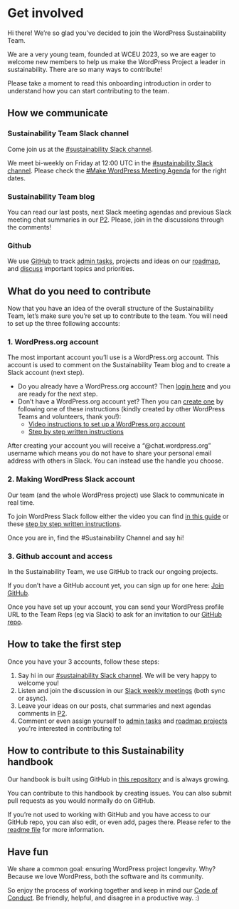 # Get involved

Hi there! We’re so glad you’ve decided to join the WordPress Sustainability Team.

We are a very young team, founded at WCEU 2023, so we are eager to welcome new members to help us make the WordPress Project a leader in sustainability. There are so many ways to contribute!

Please take a moment to read this onboarding introduction in order to understand how you can start contributing to the team.


## How we communicate
### Sustainability Team Slack channel
Come join us at the [#sustainability Slack channel](https://wordpress.slack.com/archives/sustainability/). 

We meet bi-weekly on Friday at 12:00 UTC in the [#sustainability Slack channel](https://wordpress.slack.com/archives/sustainability/). Please check the [#Make WordPress Meeting Agenda](https://make.wordpress.org/meetings/) for the right dates. 

### Sustainability Team blog

You can read our last posts, next Slack meeting agendas and previous Slack meeting chat summaries in our [P2](https://make.wordpress.org/sustainability/). Please, join in the discussions through the comments!

### Github

We use [GitHub](https://github.com/wordpress/sustainability/) to track [admin tasks](https://github.com/WordPress/sustainability/issues?q=is%3Aissue+is%3Aopen+label%3Aadmin), projects and ideas on our [roadmap](https://github.com/orgs/WordPress/projects/134), and [discuss](https://github.com/WordPress/sustainability/discussions) important topics and priorities.

## What do you need to contribute

Now that you have an idea of the overall structure of the Sustainability Team, let’s make sure you’re set up to contribute to the team. You will need to set up the three following accounts:

### 1. WordPress.org account

The most important account you’ll use is a WordPress.org account. This account is used to comment on the Sustainability Team blog and to create a Slack account (next step).

- Do you already have a WordPress.org account? Then [login here](https://login.wordpress.org) and you are ready for the next step.
- Don’t have a WordPress.org account yet? Then you can [create one](https://login.wordpress.org/register) by following one of these instructions (kindly created by other WordPress Teams and volunteers, thank you!):
  - [Video instructions to set up a WordPress.org account](https://learn.wordpress.org/tutorial/set-up-a-wordpress-org-account/)
  - [Step by step written instructions](https://github.com/WordPress/contributor-day-handbook/blob/master/*Start%20Here%20-%20General%20Guides/How%20to%20get%20a%20WordPress.org%20account.md)
 
After creating your account you will receive a “@chat.wordpress.org” username which means you do not have to share your personal email address with others in Slack. You can instead use the handle you choose.

### 2. Making WordPress Slack account

Our team (and the whole WordPress project) use Slack to communicate in real time.

To join WordPress Slack follow either the video you can find [in this guide](https://make.wordpress.org/chat/) or these [step by step written instructions](https://github.com/WordPress/contributor-day-handbook/blob/master/*Start%20Here%20-%20General%20Guides/How%20to%20join%20the%20WordPress.org%20Slack%20instance.md). 

Once you are in, find the #Sustainability Channel and say hi! 

### 3. Github account and access

In the Sustainability Team, we use GitHub to track our ongoing projects. 

If you don’t have a GitHub account yet, you can sign up for one here: [Join GitHub](https://github.com/join). 

Once you have set up your account, you can send your WordPress profile URL to the Team Reps (eg via Slack) to ask for an invitation to our [GitHub repo](https://github.com/WordPress/sustainability).


## How to take the first step

Once you have your 3 accounts, follow these steps: 

1. Say hi in our [#sustainability Slack channel](https://wordpress.slack.com/archives/sustainability/). We will be very happy to welcome you! 
2. Listen and join the discussion in our [Slack weekly meetings](https://wordpress.slack.com/archives/sustainability/) (both sync or async).
3. Leave your ideas on our posts, chat summaries and next agendas comments in [P2](https://make.wordpress.org/sustainability/). 
4. Comment or even assign yourself to [admin tasks](https://github.com/WordPress/sustainability/issues?q=is%3Aissue+is%3Aopen+label%3Aadmin) and [roadmap projects](https://github.com/orgs/WordPress/projects/134) you're interested in contributing to!


## How to contribute to this Sustainability handbook

Our handbook is built using GitHub in [this repository](https://github.com/WordPress/sustainability) and is always growing. 

You can contribute to this handbook by creating issues. You can also submit pull requests as you would normally do on GitHub.

If you’re not used to working with GitHub and you have access to our GitHub repo, you can also edit, or even add, pages there. Please refer to the [readme file](https://github.com/WordPress/sustainability/blob/trunk/README.md) for more information.


## Have fun

We share a common goal: ensuring WordPress project longevity. Why? Because we love WordPress, both the software and its community. 

So enjoy the process of working together and keep in mind our [Code of Conduct](https://make.wordpress.org/handbook/community-code-of-conduct/). Be friendly, helpful, and disagree in a productive way. :) 

